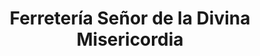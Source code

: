---
title: "Ferretería Señor de la Divina Misericordia"
url: /san-pedro-de-sano/ferreteria-senor-de-la-divina-misericordia/
shop: hardware
---